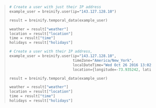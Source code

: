 > ```python
> # Create a user with just their IP address 
> example_user = breinify.user(ip="143.127.128.10")
> 
> result = breinify.temporal_data(example_user)
> 
> weather = result["weather"]
> location = result["location"]
> time = result["time"]
> holidays = result["holidays"]
>
> # Create a user with their IP address, 
> example_user = breinify.user(ip="143.127.128.10",
>                              timeZone="America/New_York",
>                              localDateTime="Wed Oct 26 2016 13:02:06 GMT-0700 (EDT)",
>                              location={longitude=-73.935242, latitude=40.730610})
> 
> result = breinify.temporal_data(example_user)
> 
> weather = result["weather"]
> location = result["location"]
> time = result["time"]
> holidays = result["holidays"]
> ```
